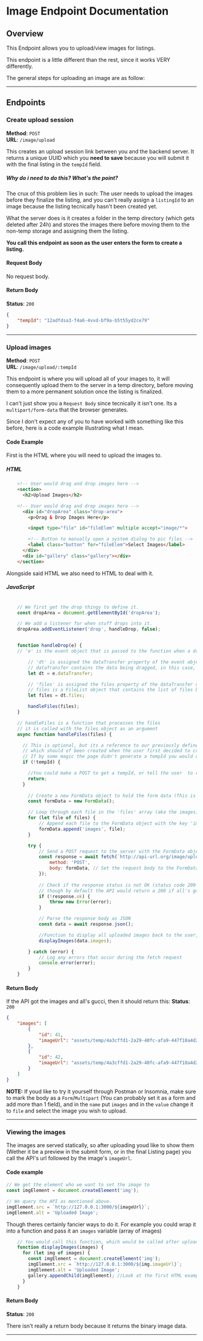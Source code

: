 # Image Endpoint Documentation

## Overview

This Endpoint allows you to upload/view images for listings.

This endpoint is a little different than the rest, since it works VERY differently.

The general steps for uploading an image are as follow:

---

## Endpoints

### Create upload session

**Method**: `POST`  
**URL**: `/image/upload`

This creates an upload session link between you and the backend server. It returns a unique UUID which you **need to save** because you will submit it with the final listing in the `tempId` field.

##### Why do i need to do this? What's the  point?
The crux of this problem lies in such:
The user needs to upload the images before they finalize the listing, and you can't really assign a `listingId` to an image because the listing tecnically hasn't been created yet.

What the server does is it creates a folder in the temp directory (which gets deleted after 24h) and stores the images there before moving them to the non-temp storage and assigning them the listing.


**You call this endpoint as soon as the user enters the form to create a listing.**

#### Request Body

No request body.
#### Return Body
**Status**: `200`  

```json
{
	"tempId": "12adfdsa3-f4a6-4vvd-bf9a-b5t55yd2ce79"
}
```
---

### Upload images

**Method**: `POST`  
**URL**: `/image/upload/:tempId`

This endpoint is where you will upload all of your images to, it will consequently upload them to the server in a temp directory, before moving them to a more permanent solution once the listing is finalized.

I can't just show you a `Request Body` since tecnically it isn't one. Its a `multipart/form-data` that the browser generates.

Since I don't expect any of you to have worked with something like this before, here is a code example illustrating what I mean.

#### Code Example


First is the HTML where you will need to upload the images to.

##### HTML
```HTML
    <!-- User would drag and drop images here -->
    <section>
      <h2>Upload Images</h2> 

    <!-- User would drag and drop images here -->
      <div id="dropArea" class="drop-area">
        <p>Drag & Drop Images Here</p>

        <input type="file" id="fileElem" multiple accept="image/*">

        <!-- Button to manually open a system dialog to pic files -->
        <label class="button" for="fileElem">Select Images</label> 
      </div>
      <div id="gallery" class="gallery"></div>
    </section>
```


Alongside said HTML we also need to HTML to deal with it.
##### JavaScript

```JavaScript

    // We first get the drop thingy to define it.
    const dropArea = document.getElementById('dropArea');

    // We add a listener for when stuff drops into it.
    dropArea.addEventListener('drop', handleDrop, false);


    function handleDrop(e) {
    // 'e' is the event object that is passed to the function when a drop event occurs

        // 'dt' is assigned the dataTransfer property of the event object
        // dataTransfer contains the data being dragged, in this case, iamges
        let dt = e.dataTransfer;

        // 'files' is assigned the files property of the dataTransfer object
        // files is a FileList object that contains the list of files being dragged
        let files = dt.files;

        handleFiles(files);
    }

    // handleFiles is a function that processes the files
    // it is called with the files object as an argument
    async function handleFiles(files) {

      // This is optional, but its a reference to our previously defined tempId
      // which should of been created when the user first decided to create the listing.
      // If by some magic the page didn't generate a tempId you would do something here.
      if (!tempId) {

        //You could make a POST to get a tempId, or tell the user  to reload the form.
        return;
      }
      
        // Create a new FormData object to hold the form data (This is a default JS class)
        const formData = new FormData(); 

        // Loop through each file in the 'files' array (aka the images)
        for (let file of files) {
            // Append each file to the FormData object with the key 'images'
            formData.append('images', file);
        }

        try {
            // Send a POST request to the server with the FormData object
            const response = await fetch(`http://api-url.org/image/upload/${tempId}`, {
                method: 'POST',
                body: formData, // Set the request body to the FormData object
            });
            
            // Check if the response status is not OK (status code 200-299)
            // though by default the API would return a 200 if all's good
            if (!response.ok) {
                throw new Error(error);
            }

            // Parse the response body as JSON
            const data = await response.json();   

            //Function to display all uploaded images back to the user, its defined below under the `Viewing the images` section.
            displayImages(data.images);

        } catch (error) {
            // Log any errors that occur during the fetch request
            console.error(error);
        }
    }

```

#### Return Body

If the API got the images and all's gucci, then it should return this:
**Status**: `200`  

```json
{
	"images": [
		{
			"id": 41,
			"imageUrl": "assets/temp/4a3cffd1-2a29-40fc-afa9-447f18a4d250/images-1735011368688-243427510.jpg"
		},
		{
			"id": 42,
			"imageUrl": "assets/temp/4a3cffd1-2a29-40fc-afa9-447f18a4d250/images-1735011368689-69885700.png"
		}
	]
}
```

**NOTE:** If youd like to try it yourself through  Postman or Insomnia, make sure to mark the body as a `Form`/`Multipart` (You can probably set it as a form and add more than 1 field), and in the `name` put `images` and in the `value` change it to `file` and select the image you wish to upload.

---


### Viewing the images

The images are served statically, so after uploading youd like to show them (Wether it be a preview in the submit form, or in the final Listing page) you call the API's url followed by the image's  `imageUrl`.

#### Code example

```JavaScript
// We get the element who we want to set the image to
const imgElement = document.createElement('img');

// We query the API as mentioned above.
imgElement.src = `http://127.0.0.1:3000/${imageUrl}`;
imgElement.alt = 'Uploaded Image';
```

Though theres certainly fancier ways to do it. For example you could wrap it into a function and pass it an `images` variable (array of images)

```JavaScript
    // You would call this function, which would be called after uploading all the images
    function displayImages(images) {
      for (let img of images) {
        const imgElement = document.createElement('img');
        imgElement.src = `http://127.0.0.1:3000/${img.imageUrl}`;
        imgElement.alt = 'Uploaded Image';
        gallery.appendChild(imgElement); //Look at the first HTML example to view what `gallery` is.
      }
    }
```

#### Return Body
**Status**: `200`  

There isn't really a return body because it returns the binary image data.

---